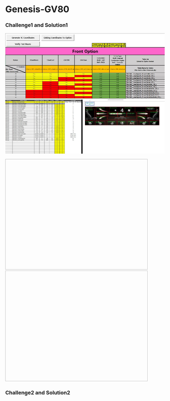 # Genesis-GV80

### Challenge1 and Solution1
![GV80_prj1](./Img/GV80_prj1.jpg)
![GV80_prj2](./Img/GV80_prj2.jpg)

<img scr="./Img/GV80_prj1.jpg" width="450p" height="350px">
<img scr="./Img/GV80_prj2.jpg" width="450p" height="350px">

### Challenge2 and Solution2